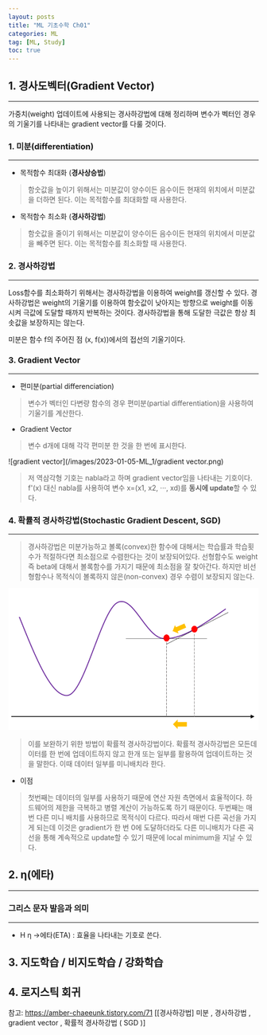 ```yaml
---
layout: posts
title: "ML 기초수학 Ch01"
categories: ML
tag: [ML, Study]
toc: true
---
```


## 1. 경사도벡터(Gradient Vector)

***

가중치(weight) 업데이트에 사용되는 경사하강법에 대해 정리하며 변수가 벡터인 경우의 기울기를 나타내는 gradient vector를 다룰 것이다.

### **1. 미분(differentiation)**

***

- 목적함수 최대화 (**경사상승법**)
> 함숫값을 높이기 위해서는 미분값이 양수이든 음수이든 현재의 위치에서 미분값을 더하면 된다. 이는 목적함수를 최대화할 때 사용한다.

- 목적함수 최소화 (**경사하강법**)
> 함숫값을 줄이기 위해서는 미분값이 양수이든 음수이든 현재의 위치에서 미분값을 빼주면 된다. 이는 목적함수를 최소화할 때 사용한다.

### **2. 경사하강법**

***

Loss함수를 최소화하기 위해서는 경사하강법을 이용하여 weight를 갱신할 수 있다. 경사하강법은 weight의 기울기를 이용하여 함숫값이 낮아지는 방향으로 weight를 이동시켜 극값에 도달할 때까지 반복하는 것이다. 경사하강법을 통해 도달한 극값은 항상 최솟값을 보장하지는 않는다.

미분은 함수 f의 주어진 점 (x, f(x))에서의 접선의 기울기이다.

### **3. Gradient Vector**

***

- 편미분(partial differenciation)
> 변수가 벡터인 다변량 함수의 경우 편미분(partial differentiation)을 사용하여 기울기를 계산한다.

- Gradient Vector
> 변수 d개에 대해 각각 편미분 한 것을 한 번에 표시한다.

![gradient vector](/images/2023-01-05-ML_1/gradient vector.png)

> 저 역삼각형 기호는 nabla라고 하며 gradient vector임을 나타내는 기호이다. f'(x) 대신 nabla를 사용하여 변수 x=(x1, x2, ···, xd)를 **동시에 update**할 수 있다.

### **4. 확률적 경사하강법(Stochastic Gradient Descent, SGD)**

***

> 경사하강법은 미분가능하고 볼록(convex)한 함수에 대해서는 학습률과 학습횟수가 적절하다면 최소점으로 수렴한다는 것이 보장되어있다. 선형함수도 weight 즉 beta에 대해서 볼록함수를 가지기 때문에 최소점을 잘 찾아간다. 하지만 비선형함수나 목적식이 볼록하지 않은(non-convex) 경우 수렴이 보장되지 않는다.

![확률적_경사하강법](/images/2023-01-05-ML_1/확률적_경사하강법.png)

> 이를 보완하기 위한 방법이 확률적 경사하강법이다. 확률적 경사하강법은 모든데이터를 한 번에 업데이트하지 않고 한개 또는 일부를 활용하여 업데이트하는 것을 말한다. 이때 데이터 일부를 미니배치라 한다. 

- 이점
> 첫번째는 데이터의 일부를 사용하기 때문에 연산 자원 측면에서 효율적이다. 하드웨어의 제한을 극복하고 병렬 계산이 가능하도록 하기 때문이다.
> 두번째는 매번 다른 미니 배치를 사용하므로 목적식이 다르다. 따라서 매번 다른 곡선을 가지게 되는데 이것은 gradient가 한 번 0에 도달하더라도 다른 미니배치가 다른 곡선을 통해 계속적으로 update할 수 있기 때문에 local minimum을 지날 수 있다.

## 2. η(에타)

***

### 그리스 문자 발음과 의미

***

* Η η →에타(ETA) : 효율을 나타내는 기호로 쓴다.

## 3. 지도학습 / 비지도학습 / 강화학습

## 4. 로지스틱 회귀


참고: https://amber-chaeeunk.tistory.com/71 [[경사하강법] 미분 , 경사하강법 , gradient vector , 확률적 경사하강법 ( SGD )]